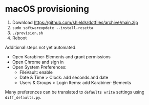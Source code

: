 # macOS provisioning

1. Download https://github.com/shields/dotfiles/archive/main.zip
2. `sudo softwareupdate --install-rosetta`
3. `./provision.sh`
4. Reboot

Additional steps not yet automated:

- Open Karabiner-Elements and grant permissions
- Open Chrome and sign in
- Open System Preferences:
  - FileVault: enable
  - Date & Time > Clock: add seconds and date
  - Users & Groups > Login Items: add Karabiner-Elements

Many preferences can be translated to `defaults write` settings using
`diff_defaults.py`.
